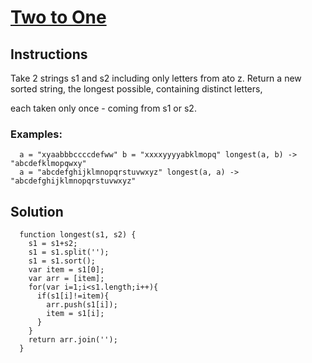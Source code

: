 # [Two to One](https://www.codewars.com/kata/two-to-one/train/javascript)

## Instructions
  
  Take 2 strings s1 and s2 including only letters from ato z. Return a new sorted string, the longest possible, containing distinct letters,

  each taken only once - coming from s1 or s2. 

  ### Examples:

``` 
  a = "xyaabbbccccdefww" b = "xxxxyyyyabklmopq" longest(a, b) -> "abcdefklmopqwxy"
  a = "abcdefghijklmnopqrstuvwxyz" longest(a, a) -> "abcdefghijklmnopqrstuvwxyz" 
```



  
## Solution

```
  function longest(s1, s2) {
    s1 = s1+s2;
    s1 = s1.split('');
    s1 = s1.sort();
    var item = s1[0];
    var arr = [item];
    for(var i=1;i<s1.length;i++){
      if(s1[i]!=item){
        arr.push(s1[i]);
        item = s1[i];
      }
    }
    return arr.join('');
  }

```

